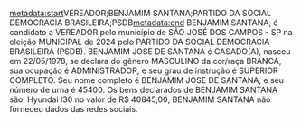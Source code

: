 <metadata:start>VEREADOR;BENJAMIM SANTANA;PARTIDO DA SOCIAL DEMOCRACIA BRASILEIRA;PSDB<metadata:end>
BENJAMIM SANTANA, é candidato a VEREADOR pelo município de SÃO JOSÉ DOS CAMPOS - SP na eleição MUNICIPAL de 2024 pelo PARTIDO DA SOCIAL DEMOCRACIA BRASILEIRA (PSDB). BENJAMIM JOSE DE SANTANA é CASADO(A), nasceu em 22/05/1978, se declara do gênero MASCULINO da cor/raça BRANCA, sua ocupação é ADMINISTRADOR, e seu grau de instrução é SUPERIOR COMPLETO. Seu nome completo é BENJAMIM JOSE DE SANTANA, e seu número de urna é 45400.
Os bens declarados de BENJAMIM SANTANA são: Hyundai I30 no valor de R$ 40845,00; 
BENJAMIM SANTANA não forneceu dados das redes sociais.